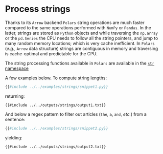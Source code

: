 # Process strings

Thanks to its `Arrow` backend `Polars` string operations are much faster compared to the
same operations performed with `NumPy` or `Pandas`. In the latter, strings are stored as
`Python` objects and while traversing the `np.array` or the `pd.Series` the CPU needs to
follow all the string pointers, and jump to many random memory locations; which
is very cache inefficient. In `Polars` (*e.g.*, `Arrow` data
structure) strings are contiguous in memory and traversing is cache-optimal and
predictable for the CPU.

The string processing functions available in `Polars` are available in the
[`str` namespace](POLARS_PY_REF_GUIDE/series.html#strings)

A few examples below. To compute string lengths:

```python
{{#include ../../examples/strings/snippet1.py}}
```

returning:

```text
{{#include ../../outputs/strings/output1.txt}}
```

And below a regex pattern to filter out articles (`the`, `a`, `and`, *etc.*) from a
sentence:

```python
{{#include ../../examples/strings/snippet2.py}}
```

yielding:

```text
{{#include ../../outputs/strings/output2.txt}}
```
